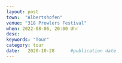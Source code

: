 ```yaml
---
layout: post
town:  "Albertshofen"
venue: "318 Prowlers Festival"
when: 2022-08-06, 20:00 Uhr
desc:
keywords: "Tour"
category: tour
date:   2020-10-28 		#publication date
---
```


